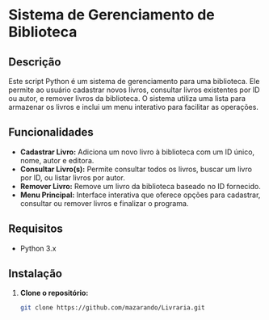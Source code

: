 # Sistema de Gerenciamento de Biblioteca

## Descrição

Este script Python é um sistema de gerenciamento para uma biblioteca. Ele permite ao usuário cadastrar novos livros, consultar livros existentes por ID ou autor, e remover livros da biblioteca. O sistema utiliza uma lista para armazenar os livros e inclui um menu interativo para facilitar as operações.

## Funcionalidades

- **Cadastrar Livro:** Adiciona um novo livro à biblioteca com um ID único, nome, autor e editora.
- **Consultar Livro(s):** Permite consultar todos os livros, buscar um livro por ID, ou listar livros por autor.
- **Remover Livro:** Remove um livro da biblioteca baseado no ID fornecido.
- **Menu Principal:** Interface interativa que oferece opções para cadastrar, consultar ou remover livros e finalizar o programa.

## Requisitos

- Python 3.x

## Instalação

1. **Clone o repositório:**

   ```bash
   git clone https://github.com/mazarando/Livraria.git
